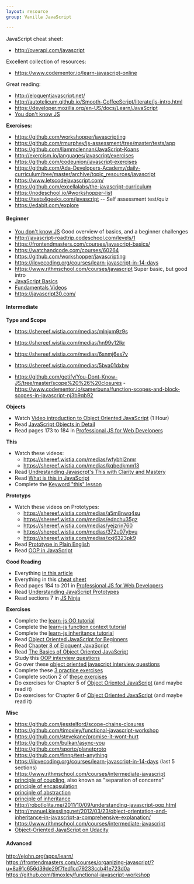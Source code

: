```yaml
---
layout: resource
group: Vanilla JavaScript

---
```

<!-- General resources go here -->

JavaScript cheat sheet:
- <http://overapi.com/javascript>

Excellent collection of resources:
- <https://www.codementor.io/learn-javascript-online>

Great reading:
- <http://eloquentjavascript.net/>
- <http://autotelicum.github.io/Smooth-CoffeeScript/literate/js-intro.html>
- <https://developer.mozilla.org/en-US/docs/Learn/JavaScript>
- [You don't know JS](https://github.com/getify/You-Dont-Know-JS)

**Exercises:**

- <https://github.com/workshopper/javascripting>
- <https://github.com/rmurphey/js-assessment/tree/master/tests/app>
- <https://github.com/liammclennan/JavaScript-Koans>
- <http://exercism.io/languages/javascript/exercises>
- <https://github.com/codeunion/javascript-exercises>
- <https://github.com/Ada-Developers-Academy/daily-curriculum/tree/master/archive/topic_resources/javascript>
- <https://www.letscodejavascript.com/>
- <https://github.com/excellalabs/the-javascript-curriculum>
- <https://nodeschool.io/#workshopper-list>
- <https://tests4geeks.com/javascript> -- Self assessment test/quiz
- <https://edabit.com/explore>


#### Beginner

- [You don't know JS](https://github.com/getify/You-Dont-Know-JS/blob/master/up%20&%20going/ch1.md#practice) Good overview of basics, and a beginner challenges
- <http://javascript-roadtrip.codeschool.com/levels/1>
- <https://frontendmasters.com/courses/javascript-basics/>
- <https://watchandcode.com/courses/60264>
- <https://github.com/workshopper/javascripting>
- <https://ilovecoding.org/courses/learn-javascript-in-14-days>
- <https://www.rithmschool.com/courses/javascript> Super basic, but good intro
- [JavaScript Basics](https://www.udacity.com/course/javascript-basics--ud804)
- [Fundamentals Videos](https://channel9.msdn.com/Series/JavaScript-Fundamentals-Development-for-Absolute-Beginners)
- <https://javascript30.com/>

#### Intermediate

**Type and Scope**

- <https://shereef.wistia.com/medias/mlnjxm9z9s>
- <https://shereef.wistia.com/medias/hn99v12lkr>
- <https://shereef.wistia.com/medias/6snmj6es7v>
- <https://shereef.wistia.com/medias/5bva01dxbw>

- <https://github.com/getify/You-Dont-Know-JS/tree/master/scope%20%26%20closures>
-<https://www.codementor.io/samerbuna/function-scopes-and-block-scopes-in-javascript-nj3b9qb92>

**Objects**

- Watch [Video introduction to Object Oriented JavaScript](https://www.youtube.com/watch?v=O8wwnhdkPE4) (1 Hour)
- Read [JavaScript Objects in Detail](http://javascriptissexy.com/javascript-objects-in-detail/)
- Read pages 173 to 184 in [Professional JS for Web Developers][projs]


**This**

- Watch these videos:
  - <https://shereef.wistia.com/medias/wfybhl2nmr>
  - <https://shereef.wistia.com/medias/kqbedkmm13>
- Read [Undrestanding Javascrpt's This with Clarity and Mastery](http://javascriptissexy.com/understand-javascripts-this-with-clarity-and-master-it/)
- Read [What is this in JavaScript](http://www.code-sample.com/2015/06/what-is-this-in-javascript.html)
- Complete the [Keyword "this" lesson][udacity]


**Prototyps**

- Watch these videos on Prototypes:
  - <https://shereef.wistia.com/medias/a5m8nwq4su>
  - <https://shereef.wistia.com/medias/ednchu35gz>
  - <https://shereef.wistia.com/medias/yejzrin760>
  - <https://shereef.wistia.com/medias/372u07ybvu>
  - <https://shereef.wistia.com/medias/xxj6323pk9>
- Read [Prototype in Plain English](http://javascriptissexy.com/javascript-prototype-in-plain-detailed-language/)
- Read [OOP in JavaScript](http://javascriptissexy.com/oop-in-javascript-what-you-need-to-know/)


**Good Reading**

- Everything [in this article](http://javascriptissexy.com/oop-in-javascript-what-you-need-to-know/)
- Everything in this [cheat sheet][cheat]
- Read pages 184 to 201 in [Professional JS for Web Developers][projs]
- Read [Understanding JavaScript Prototypes](https://javascriptweblog.wordpress.com/2010/06/07/understanding-javascript-prototypes/)
- Read sections 7 in [JS Ninja](ninja)

**Exercises**

- Complete the [learn-js OO tutorial](https://www.learn-js.org/en/Object_Oriented_JavaScript)
- Complete the [learn-js function context tutorial](https://www.learn-js.org/en/Function_Context)
- Complete the [learn-js inheritance tutorial](https://www.learn-js.org/en/Inheritance)
- Read [Object Oriented JavaScript for Beginners](https://developer.mozilla.org/en-US/docs/Learn/JavaScript/Objects/Object-oriented_JS)
- Read [Chapter 8 of Eloquent JavaScript](http://eloquentjavascript.net/1st_edition/chapter8.html)
- Read [The Basics of Object Oriented JavaScript](https://code.tutsplus.com/tutorials/the-basics-of-object-oriented-javascript--net-7670)
- Study this [OOP interview questions](http://www.code-sample.com/2015/04/javascript-interview-questions-answers.html)
- Go over these [object oriented javascript interview questions](https://blog.kevinchisholm.com/object-oriented-javascript/javascript-interview-questions-object-oriented-javascript/)
- Complete these [3 practice exercises](https://www.ibm.com/developerworks/library/wa-objects-pr/)
- Complete section 2 of [these exercises](http://ynonperek.com/javascript-exer.html)
- Do exercises for Chapter 5 of [Object Oriented JavaScript][oojs] (and maybe read it)
- Do exercises for Chapter 6 of [Object Oriented JavaScript][oojs] (and maybe read it)

**Misc**

- <https://github.com/jesstelford/scope-chains-closures>
- <https://github.com/timoxley/functional-javascript-workshop>
- <https://github.com/stevekane/promise-it-wont-hurt>
- <https://github.com/bulkan/async-you>
- <https://github.com/sporto/planetproto>
- <https://github.com/finnp/test-anything>
- <https://ilovecoding.org/courses/learn-javascript-in-14-days> (last 5 sections)
- <https://www.rithmschool.com/courses/intermediate-javascript>
- [principle of coupling][principle-coupling], also known as "separation of concerns"
- [principle of encapsulation][principle-encapsulation]
- [principle of abstraction][principle-abstraction]
- [principle of inheritance][principle-inheritance]
- <http://robotlolita.me/2011/10/09/understanding-javascript-oop.html>
- <http://manuel.kiessling.net/2012/03/23/object-orientation-and-inheritance-in-javascript-a-comprehensive-explanation/>
- <https://www.rithmschool.com/courses/intermediate-javascript>
- [Object-Oriented JavaScript on Udacity](https://www.udacity.com/course/object-oriented-javascript--ud015)

#### Advanced

<http://ejohn.org/apps/learn/>
<https://frontendmasters.com/courses/organizing-javascript/?u=8a91c656d39de29f7fed1cd79233ccb41e723d0a>
<https://github.com/timoxley/functional-javascript-workshop>

<!-- #### Jedi -->




[principle-encapsulation]: https://gamedevelopment.tutsplus.com/tutorials/quick-tip-the-oop-principle-of-encapsulation--gamedev-2187
[principle-abstraction]: https://gamedevelopment.tutsplus.com/tutorials/quick-tip-the-oop-principle-of-abstraction--gamedev-2386
[principle-inheritance]: https://gamedevelopment.tutsplus.com/tutorials/quick-tip-the-oop-principle-of-inheritance--gamedev-2536
[principle-coupling]: https://gamedevelopment.tutsplus.com/tutorials/quick-tip-the-oop-principle-of-coupling--gamedev-1935




[udacity]:https://www.udacity.com/course/object-oriented-javascript--ud015
[projs]:ftp://ftp.micronet-rostov.ru/linux-support/books/programming/JavaScript/Wrox.Professional.JavaScript.for.Web.Developers.3rd.Edition.Jan.2012.pdf
[ninja]:https://github.com/GuildCrafts/core-object-oriented-javascript/raw/master/Books/Secrets%20of%20the%20JavaScript%20Ninja%20-%20John%20Resig%20and%20Bear%20Bibeault%20-%20December%202012.pdf
[cheat]:https://github.com/GuildCrafts/core-object-oriented-javascript/raw/master/Books/Objects-Cheat-Sheet.pdf
[oojs]:ftp://ftp.micronet-rostov.ru/linux-support/books/programming/JavaScript/[Packt]%20-%20Object-Oriented%20JavaScript%20-%20[Stefanov].pdf
